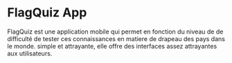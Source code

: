 # FlagQuiz App

FlagQuiz est une application mobile qui permet en fonction du niveau de de difficulté de tester ces connaissances en 
matiere de drapeau des pays dans le monde.
simple et attrayante, elle offre des interfaces assez attrayantes aux utilisateurs.
